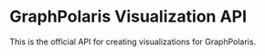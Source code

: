 # GraphPolaris Visualization API

This is the official API for creating visualizations for GraphPolaris.